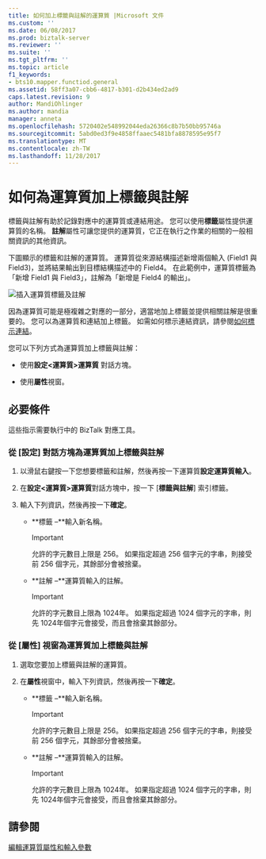 ```yaml
---
title: 如何加上標籤與註解的運算質 |Microsoft 文件
ms.custom: ''
ms.date: 06/08/2017
ms.prod: biztalk-server
ms.reviewer: ''
ms.suite: ''
ms.tgt_pltfrm: ''
ms.topic: article
f1_keywords:
- bts10.mapper.functiod.general
ms.assetid: 58ff3a07-cbb6-4817-b301-d2b434ed2ad9
caps.latest.revision: 9
author: MandiOhlinger
ms.author: mandia
manager: anneta
ms.openlocfilehash: 5720402e548992044eda26366c8b7b50bb95746a
ms.sourcegitcommit: 5abd0ed3f9e4858ffaaec5481bfa8878595e95f7
ms.translationtype: MT
ms.contentlocale: zh-TW
ms.lasthandoff: 11/28/2017
---
```

# <a name="how-to-label-and-comment-a-functoid"></a>如何為運算質加上標籤與註解
標籤與註解有助於記錄對應中的運算質或連結用途。 您可以使用**標籤**屬性提供運算質的名稱。 **註解**屬性可讓您提供的運算質，它正在執行之作業的相關的一般相關資訊的其他資訊。  
  
 下圖顯示的標籤和註解的運算質。 運算質從來源結構描述新增兩個輸入 (Field1 與 Field3)，並將結果輸出到目標結構描述中的 Field4。 在此範例中，運算質標籤為「新增 Field1 與 Field3」，註解為「新增是 Field4 的輸出」。  
  
 ![插入運算質標籤及註解](../core/media/label.gif "Label_")  
  
 因為運算質可能是極複雜之對應的一部分，適當地加上標籤並提供相關註解是很重要的。 您可以為運算質和連結加上標籤。 如需如何標示連結資訊，請參閱[如何標示連結](../core/how-to-label-a-link.md)。  
  
 您可以下列方式為運算質加上標籤與註解：  
  
-   使用**設定\<運算質\>運算質** 對話方塊。  
  
-   使用**屬性**視窗。  
  
## <a name="prerequisites"></a>必要條件  
 這些指示需要執行中的 BizTalk 對應工具。  
  
### <a name="to-label-and-comment-a-functoid-from-configure-dialog-box"></a>從 [設定] 對話方塊為運算質加上標籤與註解  
  
1.  以滑鼠右鍵按一下您想要標籤和註解，然後再按一下運算質**設定運算質輸入**。  
  
2.  在**設定\<運算質\>運算質**對話方塊中，按一下 [**標籤與註解**] 索引標籤。  
  
3.  輸入下列資訊，然後再按一下**確定**。  
  
    -   **標籤 –**輸入新名稱。  
  
        > [!IMPORTANT]
        >  允許的字元數目上限是 256。 如果指定超過 256 個字元的字串，則接受前 256 個字元，其餘部分會被捨棄。  
  
    -   **註解 –**運算質輸入的註解。  
  
        > [!IMPORTANT]
        >  允許的字元數目上限為 1024年。 如果指定超過 1024 個字元的字串，則先 1024年個字元會接受，而且會捨棄其餘部分。  
  
### <a name="to-label-and-comment-a-functoid-from-properties-window"></a>從 [屬性] 視窗為運算質加上標籤與註解  
  
1.  選取您要加上標籤與註解的運算質。  
  
2.  在**屬性**視窗中，輸入下列資訊，然後再按一下**確定**。  
  
    -   **標籤 –**輸入新名稱。  
  
        > [!IMPORTANT]
        >  允許的字元數目上限是 256。 如果指定超過 256 個字元的字串，則接受前 256 個字元，其餘部分會被捨棄。  
  
    -   **註解 –**運算質輸入的註解。  
  
        > [!IMPORTANT]
        >  允許的字元數目上限為 1024年。 如果指定超過 1024 個字元的字串，則先 1024年個字元會接受，而且會捨棄其餘部分。  
  
## <a name="see-also"></a>請參閱  
 [編輯運算質屬性和輸入參數](../core/editing-functoid-properties-and-input-parameters.md)